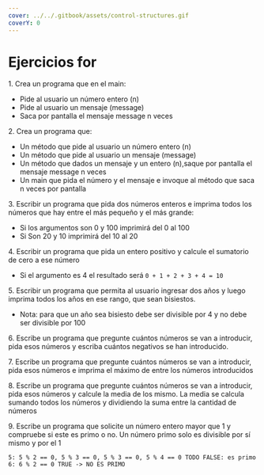 ```yaml
---
cover: ../../.gitbook/assets/control-structures.gif
coverY: 0
---
```


# Ejercicios for

1\. Crea un programa que en el main:&#x20;

* &#x20;Pide al usuario un número entero (n)&#x20;
* Pide al usuario un mensaje (message)&#x20;
* Saca por pantalla el mensaje message n veces&#x20;

2\. Crea un programa que:&#x20;

* &#x20;Un método que pide al usuario un número entero (n)&#x20;
* Un método que pide al usuario un mensaje (message)&#x20;
* Un método que dados un mensaje y un entero (n),saque por pantalla el mensaje message n veces&#x20;
* Un main que pida el número y el mensaje e invoque al método que saca n veces por pantalla&#x20;

3\. Escribir un programa que pida dos números enteros e imprima todos los números que hay entre el más pequeño y el más grande:&#x20;

* Si los argumentos son 0 y 100 imprimirá del 0 al 100&#x20;
* Si Son 20 y 10 imprimirá del 10 al 20&#x20;

4\. Escribir un programa que pida un entero positivo y calcule el sumatorio de cero a ese número&#x20;

* Si el argumento es 4 el resultado será `0 + 1 + 2 + 3 + 4 = 10`&#x20;

5\. Escribir un programa que permita al usuario ingresar dos años y luego imprima todos los años en ese rango, que sean bisiestos. &#x20;

* Nota: para que un año sea bisiesto debe ser divisible por 4 y no debe ser divisible por 100&#x20;

6\. Escribe un programa que pregunte cuántos números se van a introducir, pida esos números y escriba cuántos negativos se han introducido.&#x20;

7\. Escribe un programa que pregunte cuántos números se van a introducir, pida esos números e imprima el máximo de entre los números introducidos&#x20;

8\. Escribe un programa que pregunte cuántos números se van a introducir, pida esos números y calcule la media de los mismo. La media se calcula sumando todos los números y dividiendo la suma entre la cantidad de números &#x20;

9\. Escribe un programa que solicite un número entero mayor que 1 y compruebe si este es primo o no. Un número primo solo es divisible por sí mismo y por el 1&#x20;

```
5: 5 % 2 == 0, 5 % 3 == 0, 5 % 3 == 0, 5 % 4 == 0 TODO FALSE: es primo 
6: 6 % 2 == 0 TRUE -> NO ES PRIMO
```

